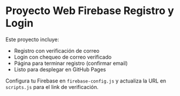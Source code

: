 # Proyecto Web Firebase Registro y Login

Este proyecto incluye:

- Registro con verificación de correo
- Login con chequeo de correo verificado
- Página para terminar registro (confirmar email)
- Listo para desplegar en GitHub Pages

Configura tu Firebase en `firebase-config.js` y actualiza la URL en `scripts.js` para el link de verificación.